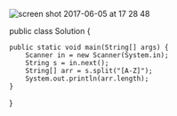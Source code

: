  
![screen shot 2017-06-05 at 17 28 48](https://cloud.githubusercontent.com/assets/17459420/26808820/7a18ec66-4a14-11e7-8776-61f78da32758.png)

  
  public class Solution {

    public static void main(String[] args) {
        Scanner in = new Scanner(System.in);
        String s = in.next();
        String[] arr = s.split("[A-Z]");
        System.out.println(arr.length);
    }
  }
